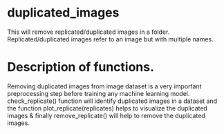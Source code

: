 # duplicated_images
This will remove replicated/duplicated images in a folder. Replicated/duplicated images refer to an image but with multiple names. 

# Description of functions.
Removing duplicated images from image dataset is a very important preprocessing step before training any machine learning model. 
check_replicate() function will identify duplicated images in a dataset and the function plot_replicate(replicates) helps to visualize the 
duplicated images & finally remove_replicate() will help to remove the duplicated images. 
